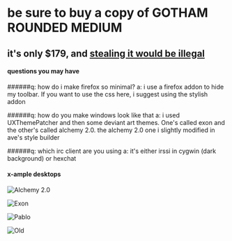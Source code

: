 # be sure to buy a copy of <b>GOTHAM ROUNDED MEDIUM</b>
## it's only $179, and [stealing it would be illegal](http://www.ephifonts.com/free-gotham-font-gotham-rounded-medium.html)

#### questions you may have

######q: how do i make firefox so minimal?
a: i use a firefox addon to hide my toolbar.  If you want to use the css here, i suggest using the stylish addon

######q: how do you make windows look like that
a: i used UXThemePatcher and then some deviant art themes. One's called exon and the other's called alchemy 2.0.  the alchemy 2.0 one i slightly modified in ave's style builder

######q: which irc client are you using
a: it's either irssi in cygwin (dark background) or hexchat

#### x-ample desktops

![Alchemy 2.0](https://u.teknik.io/fJPA3.png)

![Exon](https://u.teknik.io/KCbHb.png)

![Pablo](https://u.teknik.io/sYxzh.png)

![Old](https://u.teknik.io/tE4Z4.png)
